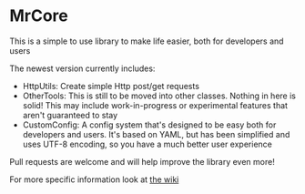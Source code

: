 # MrCore

This is a simple to use library to make life easier, both for developers and users

The newest version currently includes:
- HttpUtils: Create simple Http post/get requests
- OtherTools: This is still to be moved into other classes. Nothing in here is solid! This may include work-in-progress or experimental features that aren't guaranteed to stay
- CustomConfig: A config system that's designed to be easy both for developers and users. It's based on YAML, but has been simplified and uses UTF-8 encoding, so you have a much better user experience

Pull requests are welcome and will help improve the library even more!

For more specific information look at [the wiki](https://github.com/MrLetsplay2003/MrCore/wiki)
